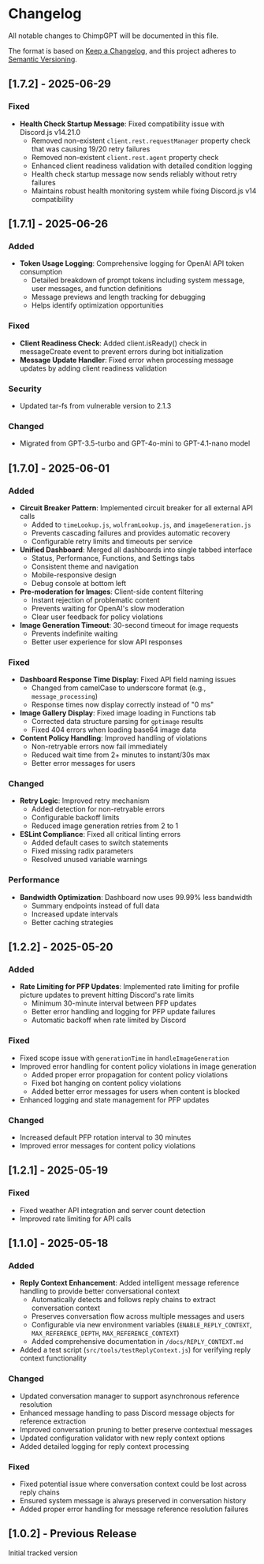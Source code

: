 # Changelog

All notable changes to ChimpGPT will be documented in this file.

The format is based on [Keep a Changelog](https://keepachangelog.com/en/1.0.0/),
and this project adheres to [Semantic Versioning](https://semver.org/spec/v2.0.0.html).

## [1.7.2] - 2025-06-29

### Fixed
- **Health Check Startup Message**: Fixed compatibility issue with Discord.js v14.21.0
  - Removed non-existent `client.rest.requestManager` property check that was causing 19/20 retry failures
  - Removed non-existent `client.rest.agent` property check
  - Enhanced client readiness validation with detailed condition logging
  - Health check startup message now sends reliably without retry failures
  - Maintains robust health monitoring system while fixing Discord.js v14 compatibility

## [1.7.1] - 2025-06-26

### Added
- **Token Usage Logging**: Comprehensive logging for OpenAI API token consumption
  - Detailed breakdown of prompt tokens including system message, user messages, and function definitions
  - Message previews and length tracking for debugging
  - Helps identify optimization opportunities

### Fixed
- **Client Readiness Check**: Added client.isReady() check in messageCreate event to prevent errors during bot initialization
- **Message Update Handler**: Fixed error when processing message updates by adding client readiness validation

### Security
- Updated tar-fs from vulnerable version to 2.1.3

### Changed
- Migrated from GPT-3.5-turbo and GPT-4o-mini to GPT-4.1-nano model

## [1.7.0] - 2025-06-01

### Added
- **Circuit Breaker Pattern**: Implemented circuit breaker for all external API calls
  - Added to `timeLookup.js`, `wolframLookup.js`, and `imageGeneration.js`
  - Prevents cascading failures and provides automatic recovery
  - Configurable retry limits and timeouts per service
- **Unified Dashboard**: Merged all dashboards into single tabbed interface
  - Status, Performance, Functions, and Settings tabs
  - Consistent theme and navigation
  - Mobile-responsive design
  - Debug console at bottom left
- **Pre-moderation for Images**: Client-side content filtering
  - Instant rejection of problematic content
  - Prevents waiting for OpenAI's slow moderation
  - Clear user feedback for policy violations
- **Image Generation Timeout**: 30-second timeout for image requests
  - Prevents indefinite waiting
  - Better user experience for slow API responses

### Fixed
- **Dashboard Response Time Display**: Fixed API field naming issues
  - Changed from camelCase to underscore format (e.g., `message_processing`)
  - Response times now display correctly instead of "0 ms"
- **Image Gallery Display**: Fixed image loading in Functions tab
  - Corrected data structure parsing for `gptimage` results
  - Fixed 404 errors when loading base64 image data
- **Content Policy Handling**: Improved handling of violations
  - Non-retryable errors now fail immediately
  - Reduced wait time from 2+ minutes to instant/30s max
  - Better error messages for users

### Changed
- **Retry Logic**: Improved retry mechanism
  - Added detection for non-retryable errors
  - Configurable backoff limits
  - Reduced image generation retries from 2 to 1
- **ESLint Compliance**: Fixed all critical linting errors
  - Added default cases to switch statements
  - Fixed missing radix parameters
  - Resolved unused variable warnings

### Performance
- **Bandwidth Optimization**: Dashboard now uses 99.99% less bandwidth
  - Summary endpoints instead of full data
  - Increased update intervals
  - Better caching strategies

## [1.2.2] - 2025-05-20

### Added
- **Rate Limiting for PFP Updates**: Implemented rate limiting for profile picture updates to prevent hitting Discord's rate limits
  - Minimum 30-minute interval between PFP updates
  - Better error handling and logging for PFP update failures
  - Automatic backoff when rate limited by Discord

### Fixed
- Fixed scope issue with `generationTime` in `handleImageGeneration`
- Improved error handling for content policy violations in image generation
  - Added proper error propagation for content policy violations
  - Fixed bot hanging on content policy violations
  - Added better error messages for users when content is blocked
- Enhanced logging and state management for PFP updates

### Changed
- Increased default PFP rotation interval to 30 minutes
- Improved error messages for content policy violations

## [1.2.1] - 2025-05-19

### Fixed
- Fixed weather API integration and server count detection
- Improved rate limiting for API calls

## [1.1.0] - 2025-05-18

### Added

- **Reply Context Enhancement**: Added intelligent message reference handling to provide better conversational context
  - Automatically detects and follows reply chains to extract conversation context
  - Preserves conversation flow across multiple messages and users
  - Configurable via new environment variables (`ENABLE_REPLY_CONTEXT`, `MAX_REFERENCE_DEPTH`, `MAX_REFERENCE_CONTEXT`)
  - Added comprehensive documentation in `/docs/REPLY_CONTEXT.md`
- Added a test script (`src/tools/testReplyContext.js`) for verifying reply context functionality

### Changed

- Updated conversation manager to support asynchronous reference resolution
- Enhanced message handling to pass Discord message objects for reference extraction
- Improved conversation pruning to better preserve contextual messages
- Updated configuration validator with new reply context options
- Added detailed logging for reply context processing

### Fixed

- Fixed potential issue where conversation context could be lost across reply chains
- Ensured system message is always preserved in conversation history
- Added proper error handling for message reference resolution failures

## [1.0.2] - Previous Release

Initial tracked version
